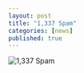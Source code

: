```yaml
---
layout: post
title: "1,337 Spam"
categories: [news]
published: true
---
```


<img id="image134" src="http://www.pixelhum.com/wp-content/uploads/2007/05/askimet1337.png" alt="1,337 Spam" />
